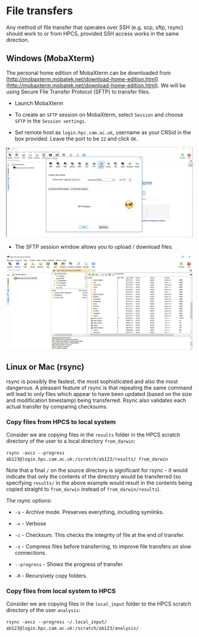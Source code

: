 # File transfers

Any method of file transfer that operates over SSH (e.g. scp, sftp, rsync) should work to or from HPCS, provided SSH access works in the same direction.

## Windows (MobaXterm)

The personal home edition of MobaXterm can be downloaded from [http://mobaxterm.mobatek.net/download-home-edition.html](http://mobaxterm.mobatek.net/download-home-edition.html). We will be using Secure File 
Transfer Protocol (SFTP) to transfer files. 

* Launch MobaXterm

* To create an `SFTP` session on MobaXterm, select `Session` and choose `SFTP` in the `Session settings`. 

* Set remote host as `login.hpc.cam.ac.uk`, username as your CRSid in the box provided. Leave the port to be `22` and click `OK`.

![SFTP on MobaXterm](mobaxterm-sftp.png)

* The SFTP session window allows you to upload / download files.

![SFTP window on MobaXterm](mobaxterm-sftp-files.png)


## Linux or Mac (rsync)

rsync is possibly the fastest, the most sophisticated and also the most dangerous. A pleasant feature of rsync is that repeating the same command will lead to only files which appear to have been updated (based on the size and modification timestamp) being transferred. Rsync also validates each actual transfer by comparing checksums.

### Copy files from HPCS to local system

Consider we are copying files in the `results` folder in the HPCS scratch directory of the user to a local directory `from_darwin`:

`rsync -avcz --progress ab123@login.hpc.cam.ac.uk:/scratch/ab123/results/ from_darwin`

Note that a final `/` on the source directory is significant for rsync - it would indicate that only the contents of the directory would be transferred (so specifying `results/` in the above example would result in the contents being copied straight to `from_darwin` instead of `from_darwin/results`).

The rsync options:
* `-a` - Archive mode. Preserves everything, including symlinks.

* `-v` - Verbose

* `-c` - Checksum. This checks the integrity of file at the end of transfer.

* `-z` - Compress files before transferring, to improve file transfers on slow connections.

* `--progress` - Shows the progress of transfer.

* `-R` - Recursively copy folders.

### Copy files from local system to HPCS

Consider we are copying files in the `local_input` folder to the HPCS scratch directory of the user `analysis`:

`rsync -avcz --progress ~/.local_input/ ab123@login.hpc.cam.ac.uk:/scratch/ab123/analysis/`

